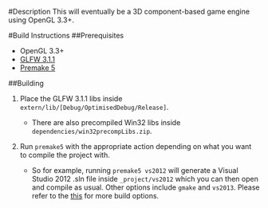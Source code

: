 #Description
This will eventually be a 3D component-based game engine using OpenGL 3.3+.

#Build Instructions
##Prerequisites
- OpenGL 3.3+
- [GLFW 3.1.1](http://www.glfw.org/)
- [Premake 5](https://github.com/premake/premake-core/wiki)

##Building
1. Place the GLFW 3.1.1 libs inside `extern/lib/[Debug/OptimisedDebug/Release]`.
	- There are also precompiled Win32 libs inside `dependencies/win32precompLibs.zip`.

2. Run `premake5` with the appropriate action depending on what you want to compile the project with.
	- So for example, running `premake5 vs2012` will generate a Visual Studio 2012 .sln file inside `_project/vs2012` which you can then open and compile as usual. Other options include `gmake` and `vs2013`. Please refer to the [this](https://github.com/premake/premake-core/wiki/Using_Premake) for more build options.
